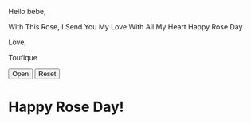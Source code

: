 <!DOCTYPE html>
<html>
    <head>
        <meta charset="UTF-8">
        <meta name="viewport" content="width=device-width, initial-scale=1">
        <link href="index.css" rel="stylesheet">
        <script src="https://ajax.googleapis.com/ajax/libs/jquery/3.6.1/jquery.min.js"></script>
        <title>Virtual Valentine's Day Card</title>
    </head>
    <body>
        <div class="envelope-wrapper">
            <div id="envelope" class="close">
                <div class="front flap"></div>
                <div class="front pocket"></div>
                <div class="letter">
                    <p class="words line1">Hello bebe,</p>
                    <p class="words line2">With This Rose, I Send You My Love With All My Heart Happy Rose Day </p>
                    <p class="words line3">Love,</p>
                    <p class="words line4">Toufique</p>
                </div>
                <div class="hearts">
                    <div class="heart a1"></div>
                    <div class="heart a2"></div>
                    <div class="heart a3"></div>
                </div>
            </div>
        </div>
        <div class="reset">
            <button id="open">Open</button>
            <button id="reset">Reset</button>
        </div>
        <h1 class="valentine">Happy Rose Day!</h1>
        <script src="index.js"></script>
    </body>
</html>
